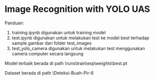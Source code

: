 # Image Recognition with YOLO UAS

Panduan:

1. training.ipynb digunakan untuk training model
2. test.ipynb digunakan untuk melakukan test ke model best terhadap sample gambar dari folder test_images
3. test_yolo_camera digunakan untuk melakukan test menggunakan camera computer secara langsung

Model terbaik berada di path \runs\train\exp\weights\best.pt

Dataset berada di path \Deteksi-Buah-Pir-6
